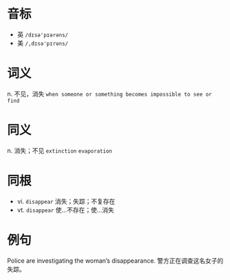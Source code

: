 # 音标

- 英 `/dɪsə'pɪərəns/`
- 美 `/,dɪsə'pɪrəns/`

# 词义

n. 不见，消失
`when someone or something becomes impossible to see or find`

# 同义

n. 消失；不见
`extinction` `evaporation`

# 同根

- vi. `disappear` 消失；失踪；不复存在
- vt. `disappear` 使…不存在；使…消失

# 例句

Police are investigating the woman’s disappearance.
警方正在调查这名女子的失踪。


